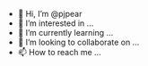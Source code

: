 - 👋 Hi, I’m @pjpear
- 👀 I’m interested in ...
- 🌱 I’m currently learning ...
- 💞️ I’m looking to collaborate on ...
- 📫 How to reach me ...

<!---
pjpear/pjpear is a ✨ special ✨ repository because its `README.md` (this file) appears on your GitHub profile.
You can click the Preview link to take a look at your changes.
--->

